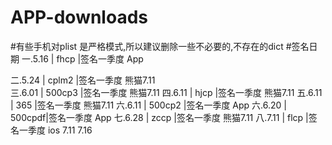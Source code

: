 # APP-downloads
#有些手机对plist 是严格模式,所以建议删除一些不必要的,不存在的dict
#签名日期
一.5.16  | fhcp   |签名一季度   App

二.5.24  | cplm2  |签名一季度   熊猫7.11	
三.6.01  | 500cp3 |签名一季度   熊猫7.11
四.6.11  | hjcp   |签名一季度   熊猫7.11
五.6.11  | 365    |签名一季度   熊猫7.11
六.6.11  | 500cp2 |签名一季度   App
六.6.20  | 500cpdf|签名一季度   App
七.6.28  | zccp   |签名一季度   熊猫7.11
八.7.11  | flcp   |签名一季度   ios 7.11   7.16

